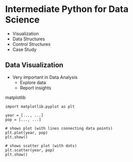 # Intermediate Python for Data Science

* Visualization
* Data Structures
* Control Structures
* Case Study

## Data Visualization

* Very important in Data Analysis
  * Explore data
  * Report insights

matplotlib

    import matplotlib.pyplot as plt

    year = [..., ...]
    pop = [..., ...]

    # shows plot (with lines connecting data points)
    plt.plot(year, pop)
    plt.show()

    # shows scatter plot (with dots)
    plt.scatter(year, pop)
    plt.show()
